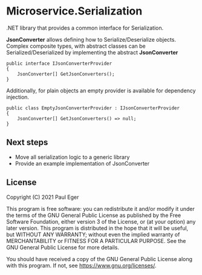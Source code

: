 # Microservice.Serialization 

.NET library that provides a common interface for Serialization.

**JsonConverter** allows defining how to Serialize/Deserialize objects. Complex composite types, with abstract classes can be Serialized/Deserialized by implementing the abstract **JsonConverter**

```
public interface IJsonConverterProvider
{
    JsonConverter[] GetJsonConverters();
}
```

Additionally, for plain objects an empty provider is available for dependency injection.

```
public class EmptyJsonConverterProvider : IJsonConverterProvider
{
    JsonConverter[] GetJsonConverters() => null;
}
```

## Next steps
- Move all serialization logic to a generic library
- Provide an example implementation of JsonConverter

## License

Copyright (C) 2021  Paul Eger

This program is free software: you can redistribute it and/or modify
it under the terms of the GNU General Public License as published by
the Free Software Foundation, either version 3 of the License, or
(at your option) any later version.
This program is distributed in the hope that it will be useful,
but WITHOUT ANY WARRANTY; without even the implied warranty of
MERCHANTABILITY or FITNESS FOR A PARTICULAR PURPOSE.  See the
GNU General Public License for more details.

You should have received a copy of the GNU General Public License
along with this program.  If not, see <https://www.gnu.org/licenses/>.
